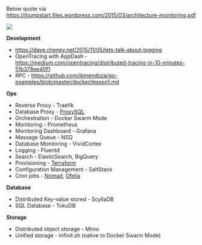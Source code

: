 Below quote via https://itjumpstart.files.wordpress.com/2015/03/architecture-monitoring.pdf

<img src="https://itjumpstart.files.wordpress.com/2016/12/stored.png">

**Development**

- https://dave.cheney.net/2015/11/05/lets-talk-about-logging
- OpenTracing with AppDash - https://medium.com/opentracing/distributed-tracing-in-10-minutes-51b378ee40f1
- RPC - https://github.com/ibmendoza/go-examples/blob/master/docker/lesson1.md

**Ops**

- Reverse Proxy - Traefik
- Database Proxy - [ProxySQL](https://hub.docker.com/r/renecannao/proxysql/)
- Orchestration - Docker Swarm Mode
- Monitoring - Prometheus
- Monitoring Dashboard - Grafana
- Message Queue - NSQ
- Database Monitoring - VividCortex
- Logging - Fluentd
- Search - ElasticSearch, BigQuery
- Provisioning - [Terraform](https://lincolnloop.com/blog/provision-cluster-google-cloud-terraform/)
- Configuration Management - SaltStack
- Cron jobs - [Nomad](https://medium.com/production-ready/the-power-of-less-code-56764e2cd534), [Ofelia](https://github.com/mcuadros/ofelia)

**Database**

- Distributed Key-value stored - ScyllaDB
- SQL Database - TokuDB

**Storage**

- Distributed object storage - Minio
- Unified storage - Infinit.sh (native to Docker Swarm Mode)

